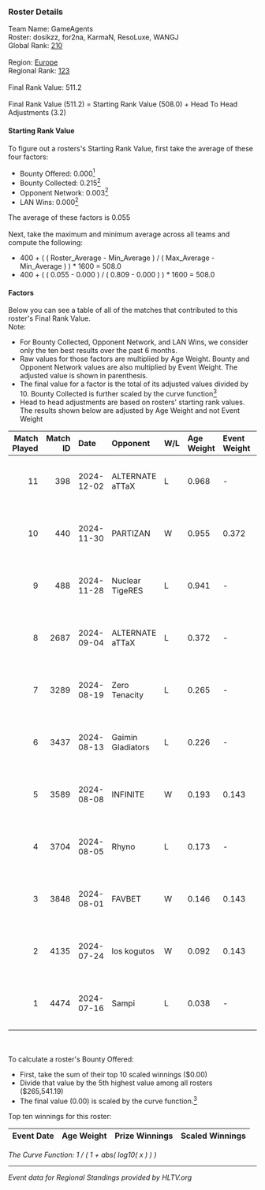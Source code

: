 ### Roster Details<br />
Team Name: GameAgents<br />
Roster: dosikzz, for2na, KarmaN, ResoLuxe, WANGJ<br />
Global Rank: [210](../../standings_global_2025_01_06.md)<br />
<br />
Region: [Europe]( ../../standings_europe_2025_01_06.md)<br />
Regional Rank: [123]( ../../standings_europe_2025_01_06.md)<br />
<br />
Final Rank Value:  511.2<br />
<br />
Final Rank Value (511.2) = Starting Rank Value (508.0) + Head To Head Adjustments (3.2)<br />

#### Starting Rank Value<br />
To figure out a rosters's Starting Rank Value, first take the average of these four factors:<br />
- Bounty Offered: 0.000[<sup>1</sup>](#table2)
- Bounty Collected: 0.215[<sup>2</sup>](#table1)
- Opponent Network: 0.003[<sup>2</sup>](#table1)
- LAN Wins: 0.000[<sup>2</sup>](#table1)

The average of these factors is 0.055<br />
<br />
Next, take the maximum and minimum average across all teams and compute the following:<br />
- 400 + ( ( Roster_Average - Min_Average ) / ( Max_Average - Min_Average ) ) * 1600 = 508.0
- 400 + ( ( 0.055 - 0.000 ) / ( 0.809 - 0.000 ) ) * 1600 = 508.0


#### Factors<br />
Below you can see a table of all of the matches that contributed to this roster's Final Rank Value.<br />
Note:<br />

- For Bounty Collected, Opponent Network, and LAN Wins, we consider only the ten best results over the past 6 months.
- Raw values for those factors are multiplied by Age Weight. Bounty and Opponent Network values are also multiplied by Event Weight. The adjusted value is shown in parenthesis.
- The final value for a factor is the total of its adjusted values divided by 10. Bounty Collected is further scaled by the curve function[<sup>3</sup>](#curveFunction)
- Head to head adjustments are based on rosters' starting rank values. The results shown below are adjusted by Age Weight and not Event Weight
<span id="table1"></span><br />


| Match Played | Match ID | Date       | Opponent          | W/L | Age Weight | Event Weight | Bounty Collected | Opponent Network | LAN Wins  | H2H Adj. | Roster                                   |
| -: | -: | :- | :- | :- | :- | :- | :- | :- | :- | -: | :- |
|           11 |      398 | 2024-12-02 | ALTERNATE aTTaX   | L   | 0.968      | -            | -                | -                | -         |    -1.85 | dosikzz, for2na, KarmaN, ResoLuxe, WANGJ |
|           10 |      440 | 2024-11-30 | PARTIZAN          | W   | 0.955      | 0.372        | 0.000 (0.000)    | 0.000 (0.000)    | 0 (0.000) |    10.32 | dosikzz, for2na, KarmaN, ResoLuxe, WANGJ |
|            9 |      488 | 2024-11-28 | Nuclear TigeRES   | L   | 0.941      | -            | -                | -                | -         |   -12.74 | dosikzz, for2na, KarmaN, ResoLuxe, WANGJ |
|            8 |     2687 | 2024-09-04 | ALTERNATE aTTaX   | L   | 0.372      | -            | -                | -                | -         |    -0.41 | dosikzz, for2na, ResoLuxe, rinn, WANGJ   |
|            7 |     3289 | 2024-08-19 | Zero Tenacity     | L   | 0.265      | -            | -                | -                | -         |    -0.41 | dosikzz, for2na, ResoLuxe, rinn, WANGJ   |
|            6 |     3437 | 2024-08-13 | Gaimin Gladiators | L   | 0.226      | -            | -                | -                | -         |    -0.58 | dosikzz, for2na, ResoLuxe, rinn, WANGJ   |
|            5 |     3589 | 2024-08-08 | INFINITE          | W   | 0.193      | 0.143        | 0.000 (0.000)    | 0.014 (0.000)    | 0 (0.000) |     2.90 | dosikzz, for2na, ResoLuxe, rinn, WANGJ   |
|            4 |     3704 | 2024-08-05 | Rhyno             | L   | 0.173      | -            | -                | -                | -         |    -1.04 | dosikzz, for2na, ResoLuxe, rinn, WANGJ   |
|            3 |     3848 | 2024-08-01 | FAVBET            | W   | 0.146      | 0.143        | 0.066 (0.001)    | 0.896 (0.019)    | 0 (0.000) |     4.20 | dosikzz, for2na, ResoLuxe, rinn, WANGJ   |
|            2 |     4135 | 2024-07-24 | los kogutos       | W   | 0.092      | 0.143        | 0.069 (0.001)    | 0.876 (0.011)    | 0 (0.000) |     2.84 | dosikzz, for2na, ResoLuxe, rinn, WANGJ   |
|            1 |     4474 | 2024-07-16 | Sampi             | L   | 0.038      | -            | -                | -                | -         |    -0.07 | dosikzz, for2na, ResoLuxe, rinn, WANGJ   |

<br />
<span id="table2"></span><br />
To calculate a roster's Bounty Offered:<br />

- First, take the sum of their top 10 scaled winnings ($0.00)
- Divide that value by the 5th highest value among all rosters ($265,541.19)
- The final value (0.00) is scaled by the curve function.[<sup>3</sup>](#curveFunction)

Top ten winnings for this roster:<br />

| Event Date | Age Weight | Prize Winnings | Scaled Winnings |
| :- | -: | :- | :- |


<span id="curveFunction"></span>_The Curve Function: 1 / ( 1 + abs( log10( x ) ) )_<br />

---
_Event data for Regional Standings provided by HLTV.org_<br />
